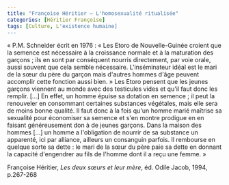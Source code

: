 ```yaml
---
title: "Françoise Héritier – L'homosexualité ritualisée"
categories: [Héritier Françoise]
tags: [Culture, L'existence humaine]
---
```


« P.M. Schneider écrit en 1976 : « Les Etoro de Nouvelle-Guinée croient que la semence est nécessaire à la croissance normale et à la maturation des garçons ; ils en sont par conséquent nourris directement, par voie orale, aussi souvent que cela semble nécessaire. L'inséminateur idéal est le mari de la sœur du père du garçon mais d'autres hommes d'âge peuvent accomplir cette fonction aussi bien. » Les Etoro pensent que les jeunes garçons viennent au monde avec des testicules vides et qu'il faut donc les remplir. [...] En effet, un homme épuise sa dotation en semence ; il peut la renouveler en consommant certaines substances végétales, mais elle sera de moins bonne qualité. Il faut donc à la fois qu'un homme marié maîtrise sa sexualité pour économiser sa semence et s'en montre prodigue en en faisant généreusement don à de jeunes garçons. Dans la maison des hommes […] un homme a l'obligation de nourrir de sa substance un apparenté, ici par alliance, ailleurs un consanguin parfois. Il rembourse en quelque sorte sa dette : le mari de la sœur du père paie sa dette en donnant la capacité d'engendrer au fils de l'homme dont il a reçu une femme. »

Françoise Héritier, _Les deux sœurs et leur mère_, éd. Odile Jacob, 1994, p.267-268